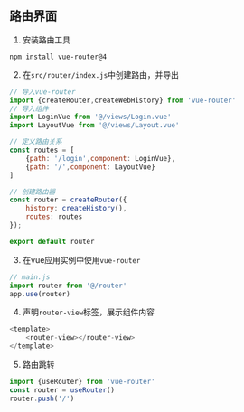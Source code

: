 ## 路由界面
1. 安装路由工具
```shell
npm install vue-router@4
```

2. 在`src/router/index.js`中创建路由，并导出
```js
// 导入vue-router
import {createRouter,createWebHistory} from 'vue-router'
// 导入组件
import LoginVue from '@/views/Login.vue'
import LayoutVue from '@/views/Layout.vue'

// 定义路由关系 
const routes = [
	{path: '/login',component: LoginVue},
	{path: '/',component: LayoutVue}
]

// 创建路由器
const router = createRouter({
	history: createHistory(),
	routes: routes
});

export default router
```

3. 在vue应用实例中使用`vue-router`
```js
// main.js
import router from '@/router'
app.use(router)
```

4. 声明`router-view`标签，展示组件内容
```js
<template>
	<router-view></router-view>
</template>
```

5. 路由跳转
```js
import {useRouter} from 'vue-router'
const router = useRouter()
router.push('/')
```